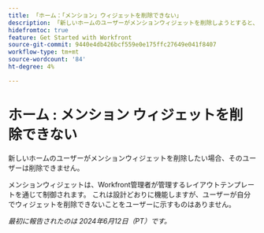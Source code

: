 ```yaml
---
title: 「ホーム：「メンション」ウィジェットを削除できない」
description: 「新しいホームのユーザーがメンションウィジェットを削除しようとすると、削除できません。」
hidefromtoc: true
feature: Get Started with Workfront
source-git-commit: 9440e4db426bcf559e0e175ffc27649e041f8407
workflow-type: tm+mt
source-wordcount: '84'
ht-degree: 4%

---
```



# ホーム : メンション ウィジェットを削除できない

新しいホームのユーザーがメンションウィジェットを削除したい場合、そのユーザーは削除できません。

メンションウィジェットは、Workfront管理者が管理するレイアウトテンプレートを通じて制御されます。 これは設計どおりに機能しますが、ユーザーが自分でウィジェットを削除できないことをユーザーに示すものはありません。

_最初に報告されたのは 2024年6月12日（PT）です。_
